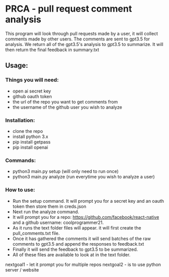 # PRCA - pull request comment analysis

This program will look through pull requests made by a user, it will collect comments made by other users. The comments are sent to gpt3.5 for analysis. We return all of the gpt3.5's analysis to gpt3.5 to summarize. It will then return the final feedback in summary.txt


## Usage:
### Things you will need:
- open ai secret key
- github oauth token
- the url of the repo you want to get comments from
- the username of the github user you wish to analyze

### Installation:
- clone the repo
- install python 3.x
- pip install getpass
- pip install openai

### Commands:
- python3 main.py setup (will only need to run once)
- python3 main.py analyze (run everytime you wish to analyze a user)

### How to use:
- Run the setup command. It will prompt you for a secret key and an oauth token then store them in creds.json
- Next run the analyze command. 
- It will prompt you for a repo: https://github.com/facebook/react-native and a github username: coolprogrammer21.
- As it runs the text folder files will appear. it will first create the pull_comments.txt file.
- Once it has gathered the comments it will send batches of the raw comments to gpt3.5 and append the responses to feedback.txt
- Finally it will send the feedback to gpt3.5 to be summarized. 
- All of these files are available to look at in the text folder.

nextgoal1 - let it prompt you for multiple repos
nextgoal2 - is to use python server / website 